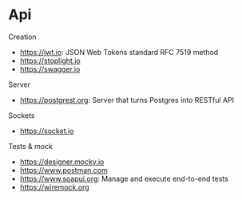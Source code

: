 # Api

Creation
* https://jwt.io: JSON Web Tokens standard RFC 7519 method
* https://stoplight.io
* https://swagger.io

Server
* https://postgrest.org: Server that turns Postgres into RESTful API

Sockets
* https://socket.io

Tests & mock
* https://designer.mocky.io
* https://www.postman.com
* https://www.soapui.org: Manage and execute end-to-end tests
* https://wiremock.org
